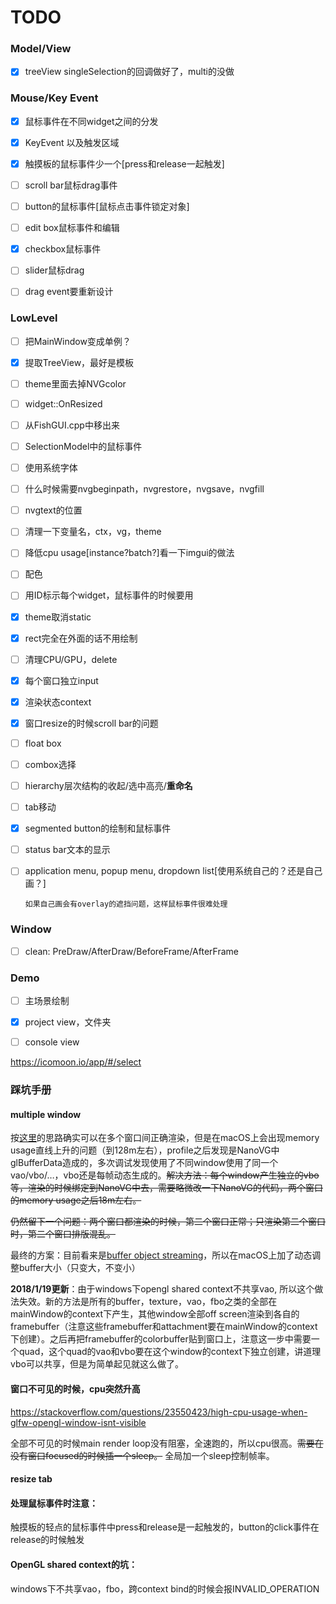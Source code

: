 # TODO

### Model/View

- [x] treeView singleSelection的回调做好了，multi的没做



### Mouse/Key Event

- [x] 鼠标事件在不同widget之间的分发

- [x] KeyEvent 以及触发区域

- [x] 触摸板的鼠标事件少一个[press和release一起触发]

- [ ] scroll bar鼠标drag事件

- [ ] button的鼠标事件[鼠标点击事件锁定对象]

- [ ] edit box鼠标事件和编辑

- [x] checkbox鼠标事件

- [ ] slider鼠标drag

- [ ] drag event要重新设计


### LowLevel

- [ ] 把MainWindow变成单例？

- [x] 提取TreeView，最好是模板

- [ ] theme里面去掉NVGcolor

- [ ] widget::OnResized

- [ ] 从FishGUI.cpp中移出来

- [ ] SelectionModel中的鼠标事件

- [ ] 使用系统字体

- [ ] 什么时候需要nvgbeginpath，nvgrestore，nvgsave，nvgfill

- [ ] nvgtext的位置

- [ ] 清理一下变量名，ctx，vg，theme

- [ ] 降低cpu usage[instance?batch?]看一下imgui的做法

- [ ] 配色

- [ ] 用ID标示每个widget，鼠标事件的时候要用

- [x] theme取消static

- [x] rect完全在外面的话不用绘制

- [ ] 清理CPU/GPU，delete

- [x] 每个窗口独立input

- [x] 渲染状态context

- [x] 窗口resize的时候scroll bar的问题

- [ ] float box

- [ ] combox选择

- [ ] hierarchy层次结构的收起/选中高亮/**重命名**

- [ ] tab移动

- [x] segmented button的绘制和鼠标事件

- [ ] status bar文本的显示

- [ ] application menu, popup menu, dropdown list[使用系统自己的？还是自己画？]

      如果自己画会有overlay的遮挡问题，这样鼠标事件很难处理

### Window

- [ ] clean: PreDraw/AfterDraw/BeforeFrame/AfterFrame


### Demo

- [ ] 主场景绘制
- [x] project view，文件夹
- [ ] console view



https://icomoon.io/app/#/select



### 踩坑手册

#### multiple window

按[这里](https://github.com/memononen/nanovg/issues/379)的思路确实可以在多个窗口间正确渲染，但是在macOS上会出现memory usage直线上升的问题（到128m左右），profile之后发现是NanoVG中glBufferData造成的，多次调试发现使用了不同window使用了同一个vao/vbo/…，vbo还是每帧动态生成的。~~解决方法：每个window产生独立的vbo等，渲染的时候绑定到NanoVG中去，需要略微改一下NanoVG的代码，两个窗口的memory usage之后18m左右。~~

~~仍然留下一个问题：两个窗口都渲染的时候，第二个窗口正常；只渲染第二个窗口时，第二个窗口排版混乱。~~

最终的方案：目前看来是[buffer object streaming](https://www.khronos.org/opengl/wiki/Buffer_Object_Streaming)，所以在macOS上加了动态调整buffer大小（只变大，不变小）

**2018/1/19更新**：由于windows下opengl shared context不共享vao, 所以这个做法失效。新的方法是所有的buffer，texture，vao，fbo之类的全部在mainWindow的context下产生，其他window全部off  screen渲染到各自的framebuffer（注意这些framebuffer和attachment要在mainWindow的context下创建）。之后再把framebuffer的colorbuffer贴到窗口上，注意这一步中需要一个quad，这个quad的vao和vbo要在这个window的context下独立创建，讲道理vbo可以共享，但是为简单起见就这么做了。

#### 窗口不可见的时候，cpu突然升高

https://stackoverflow.com/questions/23550423/high-cpu-usage-when-glfw-opengl-window-isnt-visible

全部不可见的时候main render loop没有阻塞，全速跑的，所以cpu很高。~~需要在没有窗口focused的时候插一个sleep。~~ 全局加一个sleep控制帧率。

#### resize tab 

#### 处理鼠标事件时注意：

触摸板的轻点的鼠标事件中press和release是一起触发的，button的click事件在release的时候触发

#### OpenGL shared context的坑：

windows下不共享vao，fbo，跨context bind的时候会报INVALID_OPERATION